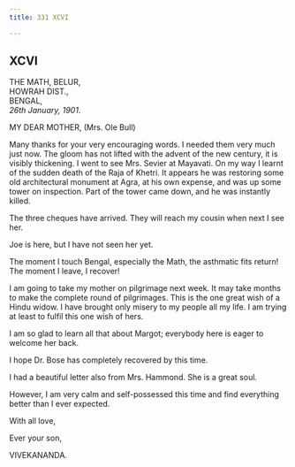 ```yaml
---
title: 331 XCVI

---
```

  

  


## XCVI

THE MATH, BELUR,  
HOWRAH DIST.,  
BENGAL,  
*26th January, 1901*.

MY DEAR MOTHER, (Mrs. Ole Bull)

Many thanks for your very encouraging words. I needed them very much
just now. The gloom has not lifted with the advent of the new century,
it is visibly thickening. I went to see Mrs. Sevier at Mayavati. On my
way I learnt of the sudden death of the Raja of Khetri. It appears he
was restoring some old architectural monument at Agra, at his own
expense, and was up some tower on inspection. Part of the tower came
down, and he was instantly killed.

The three cheques have arrived. They will reach my cousin when next I
see her.

Joe is here, but I have not seen her yet.

The moment I touch Bengal, especially the Math, the asthmatic fits
return! The moment I leave, I recover!

I am going to take my mother on pilgrimage next week. It may take months
to make the complete round of pilgrimages. This is the one great wish of
a Hindu widow. I have brought only misery to my people all my life. I am
trying at least to fulfil this one wish of hers.

I am so glad to learn all that about Margot; everybody here is eager to
welcome her back.

I hope Dr. Bose has completely recovered by this time.

I had a beautiful letter also from Mrs. Hammond. She is a great soul.

However, I am very calm and self-possessed this time and find everything
better than I ever expected.

With all love,

Ever your son,

VIVEKANANDA.